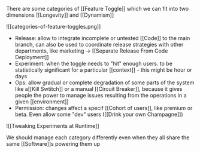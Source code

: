 There are some categories of [[Feature Toggle]] which we can fit into two dimensions [[Longevity]] and [[Dynamism]]

![[categories-of-feature-toggles.png]]

- Release: allow to integrate incomplete or untested [[Code]] to the main branch, can also be used to coordinate release strategies with other departments, like marketing -> [[Separate Release From Code Deployment]]
- Experiment: when the toggle needs to "hit" enough users. to be statistically significant for a particular [[context]] - this might be hour or days
- Ops: allow gradual or complete degradation of some parts of the system like a[[Kill Swtitch]] or a manual [[Circuit Breaker]], because it gives people the power to manage issues resulting from the operations in a given [[environment]]
- Permission: changes affect a specif [[Cohort of users]], like premium or beta. Even allow some "dev" users ([[Drink your own Champagne]])

![[Tweaking Experiments at Runtime]]

We should manage each category differently even when they all share the same [[Software]]s powering them up